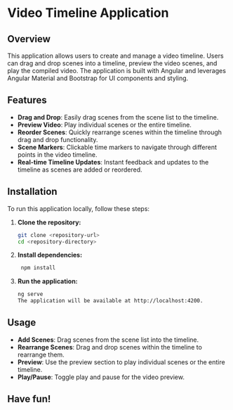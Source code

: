 # Video Timeline Application

## Overview
This application allows users to create and manage a video timeline. Users can drag and drop scenes into a timeline, preview the video scenes, and play the compiled video. The application is built with Angular and leverages Angular Material and Bootstrap for UI components and styling.

## Features
- **Drag and Drop**: Easily drag scenes from the scene list to the timeline.
- **Preview Video**: Play individual scenes or the entire timeline.
- **Reorder Scenes**: Quickly rearrange scenes within the timeline through drag and drop functionality.
- **Scene Markers**: Clickable time markers to navigate through different points in the video timeline.
- **Real-time Timeline Updates**: Instant feedback and updates to the timeline as scenes are added or reordered.

## Installation
To run this application locally, follow these steps:

1. **Clone the repository:**
   ```sh
   git clone <repository-url>
   cd <repository-directory>
2. **Install dependencies:**
   ```sh
    npm install
   
3. **Run the application:**
   ```sh
   ng serve
   The application will be available at http://localhost:4200.

 ## Usage
 - **Add Scenes**: Drag scenes from the scene list into the timeline.
 - **Rearrange Scenes**: Drag and drop scenes within the timeline to rearrange them.
 - **Preview**: Use the preview section to play individual scenes or the entire timeline.
 - **Play/Pause**: Toggle play and pause for the video preview.

  ## Have fun!
